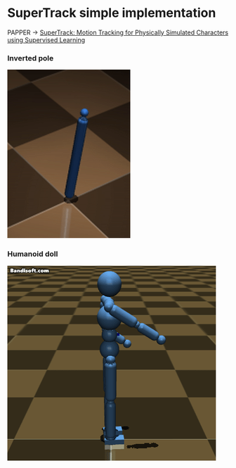 # SuperTrack simple implementation  


PAPPER -> [SuperTrack: Motion Tracking for Physically Simulated Characters using
Supervised Learning](https://theorangeduck.com/media/uploads/other_stuff/SuperTrack.pdf)


### Inverted pole
![Alt text](/resource/1.gif)

### Humanoid doll
![Alt text](/resource/2.gif)


